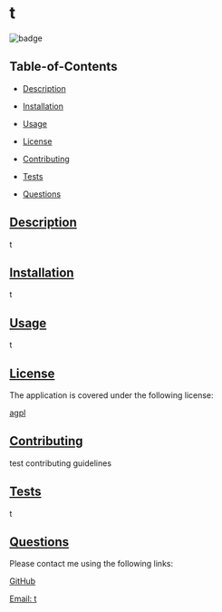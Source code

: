 
  # t
  
  
  ![badge](https://img.shields.io/badge/license-agpl-blue)
    

  ## Table-of-Contents

  * [Description](#description)
  * [Installation](#installation)
  * [Usage](#usage)
  
  * [License](#license)
    
  * [Contributing](#contributing)
  * [Tests](#tests)
  * [Questions](#questions)
  
  ## [Description](#table-of-contents)

  t

  ## [Installation](#table-of-contents)

  t

  ## [Usage](#table-of-contents)

  t

  
  ## [License](#table-of-contents)

  The application is covered under the following license:

  
  [agpl](https://choosealicense.com/licenses/agpl)
    
    

  ## [Contributing](#table-of-contents)

  
  test contributing guidelines
    

  ## [Tests](#table-of-contents)

  t

  ## [Questions](#table-of-contents)

  Please contact me using the following links:

  [GitHub](https://github.com/t)

  [Email: t](mailto:t)
